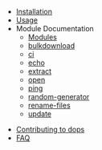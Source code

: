 - [Installation](installation.md)
- [Usage](usage.md)
- Module Documentation
  - [Modules](modules/_modules.md)
  <!-- <<<CI-MODULES-START>> -->
  - [bulkdownload](modules/bulkdownload.md)
  - [ci](modules/ci.md)
  - [echo](modules/echo.md)
  - [extract](modules/extract.md)
  - [open](modules/open.md)
  - [ping](modules/ping.md)
  - [random-generator](modules/random-generator.md)
  - [rename-files](modules/rename-files.md)
  - [update](modules/update.md)
<!-- <<<CI-MODULES-END>> -->
- [Contributing to dops](contributing.md)
- [FAQ](faq.md)